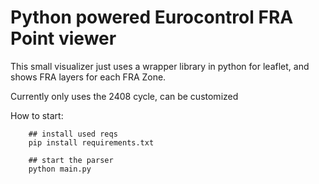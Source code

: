 # Python powered Eurocontrol FRA Point viewer

This small visualizer just uses a wrapper library in python for leaflet,
and shows FRA layers for each FRA Zone.

Currently only uses the 2408 cycle, can be customized



How to start:

```shell
    ## install used reqs
    pip install requirements.txt
        
    ## start the parser
    python main.py
```